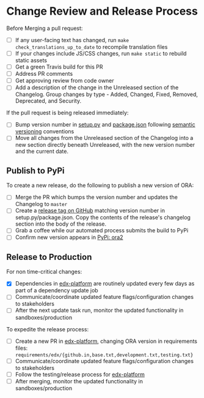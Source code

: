 # Change Review and Release Process

Before Merging a pull request:

- [ ] If any user-facing text has changed, run `make check_translations_up_to_date` to recompile translation files
- [ ] If your changes include JS/CSS changes, run `make static` to rebuild static assets
- [ ] Get a green Travis build for this PR
- [ ] Address PR comments
- [ ] Get approving review from code owner
- [ ] Add a description of the change in the Unreleased section of the Changelog. Group changes by type - Added, Changed, Fixed, Removed, Deprecated, and Security.

If the pull request is being released immediately:

- [ ] Bump version number in [setup.py](../setup.py) and [package.json](../package.json) following [semantic versioning](https://semver.org/) conventions
- [ ] Move all changes from the Unreleased section of the Changelog into a new section directly beneath Unreleased, with the new version number and the current date.  

## Publish to PyPi

To create a new release, do the following to publish a new version of ORA:

- [ ] Merge the PR which bumps the version number and updates the Changelog to `master`
- [ ] Create a [release tag on GitHub](https://github.com/edx/edx-ora2/releases) matching version number in setup.py/package.json. Copy the contents of the release's changelog section into the body of the release.
- [ ] Grab a coffee while our automated process submits the build to PyPi
- [ ] Confirm new version appears in [PyPi: ora2](https://pypi.org/project/ora2)

## Release to Production

For non time-critical changes:

- [x] Dependencies in [edx-platform](https://github.com/edx/edx-platform) are routinely updated every few days as part of a dependency update job
- [ ] Communicate/coordinate updated feature flags/configuration changes to stakeholders
- [ ] After the next update task run, monitor the updated functionality in sandboxes/production

To expedite the release process:

- [ ] Create a new PR in [edx-platform](https://github.com/edx/edx-platform), changing ORA version in requirements files: `requirements/edx/{github.in,base.txt,development.txt,testing.txt}`
- [ ] Communicate/coordinate updated feature flags/configuration changes to stakeholders
- [ ] Follow the testing/release process for [edx-platform](https://github.com/edx/edx-platform)
- [ ] After merging, monitor the updated functionality in sandboxes/production
